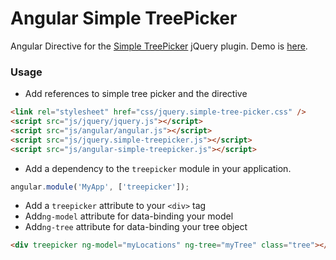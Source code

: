 # Angular Simple TreePicker

Angular Directive for the [Simple TreePicker](https://github.com/meub/jquery-simple-treepicker) jQuery plugin. Demo is [here](http://simpletreepicker.alexmeub.com/angular-demo.html).

### Usage

 - Add references to simple tree picker and the directive

 ```html
<link rel="stylesheet" href="css/jquery.simple-tree-picker.css" />
<script src="js/jquery/jquery.js"></script>
<script src="js/angular/angular.js"></script>
<script src="js/jquery.simple-treepicker.js"></script>
<script src="js/angular-simple-treepicker.js"></script>
```

 - Add a dependency to the `treepicker` module in your application.

```js
angular.module('MyApp', ['treepicker']);
```

 - Add a `treepicker` attribute to your `<div>` tag
 - Add`ng-model` attribute for data-binding your model
 - Add`ng-tree` attribute for data-binding your tree object


```html
<div treepicker ng-model="myLocations" ng-tree="myTree" class="tree"></div>
```